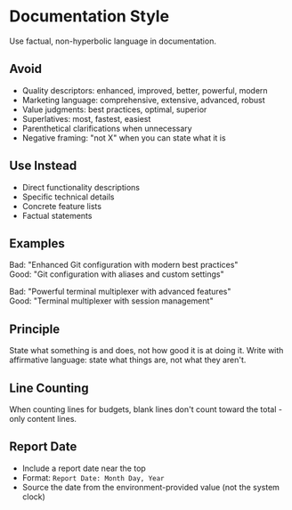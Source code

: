 # Documentation Style

Use factual, non-hyperbolic language in documentation.

## Avoid

- Quality descriptors: enhanced, improved, better, powerful, modern
- Marketing language: comprehensive, extensive, advanced, robust
- Value judgments: best practices, optimal, superior
- Superlatives: most, fastest, easiest
- Parenthetical clarifications when unnecessary
- Negative framing: "not X" when you can state what it is

## Use Instead

- Direct functionality descriptions
- Specific technical details
- Concrete feature lists
- Factual statements

## Examples

Bad: "Enhanced Git configuration with modern best practices"  
Good: "Git configuration with aliases and custom settings"

Bad: "Powerful terminal multiplexer with advanced features"  
Good: "Terminal multiplexer with session management"

## Principle

State what something is and does, not how good it is at doing it.
Write with affirmative language: state what things are, not what they aren't.

## Line Counting

When counting lines for budgets, blank lines don't count toward the total - only content lines.

## Report Date
- Include a report date near the top
- Format: `Report Date: Month Day, Year`
- Source the date from the environment-provided value (not the system clock)
